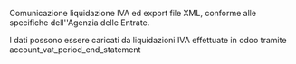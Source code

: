 Comunicazione liquidazione IVA ed export file XML, conforme alle specifiche
dell''Agenzia delle Entrate.

I dati possono essere caricati da liquidazioni IVA effettuate in odoo tramite
account_vat_period_end_statement
